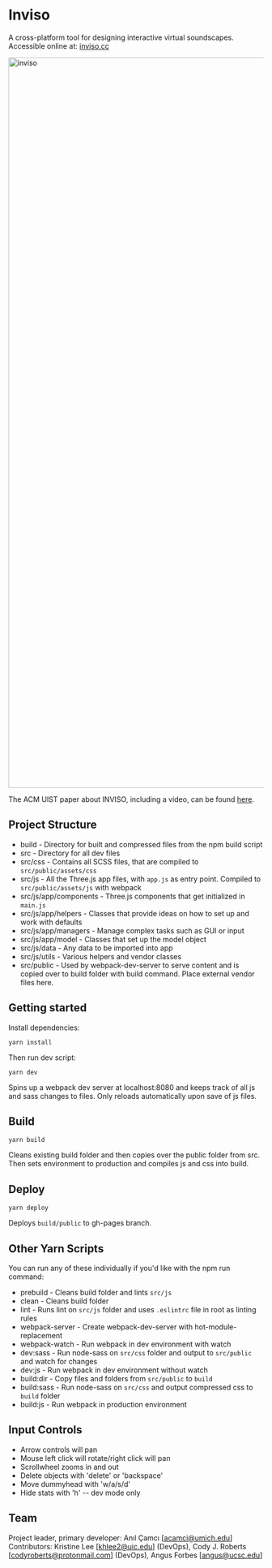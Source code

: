 # Inviso

A cross-platform tool for designing interactive virtual soundscapes. <br/>
Accessible online at: <a link href="http://inviso.cc">inviso.cc</a>

<img width="1440" alt="inviso" src="https://user-images.githubusercontent.com/10594286/31970006-9fdb31f4-b8e4-11e7-95f8-ebbd7c5280e1.png">

The ACM UIST paper about INVISO, including a video, can be found <a link href="https://dl.acm.org/citation.cfm?doid=3126594.3126644">here</a>.

## Project Structure
* build - Directory for built and compressed files from the npm build script
* src - Directory for all dev files
* src/css - Contains all SCSS files, that are compiled to `src/public/assets/css`
* src/js - All the Three.js app files, with `app.js` as entry point. Compiled to `src/public/assets/js` with webpack
* src/js/app/components - Three.js components that get initialized in `main.js`
* src/js/app/helpers - Classes that provide ideas on how to set up and work with defaults
* src/js/app/managers - Manage complex tasks such as GUI or input
* src/js/app/model - Classes that set up the model object
* src/js/data - Any data to be imported into app
* src/js/utils - Various helpers and vendor classes
* src/public - Used by webpack-dev-server to serve content and is copied over to build folder with build command. Place external vendor files here.

## Getting started
Install dependencies:

```
yarn install
```

Then run dev script:

```
yarn dev
```

Spins up a webpack dev server at localhost:8080 and keeps track of all js and sass changes to files. Only reloads automatically upon save of js files.

## Build
```
yarn build
```

Cleans existing build folder and then copies over the public folder from src. Then sets environment to production and compiles js and css into build.

## Deploy
```
yarn deploy
```

Deploys `build/public` to gh-pages branch.

## Other Yarn Scripts
You can run any of these individually if you'd like with the npm run command:
* prebuild - Cleans build folder and lints `src/js`
* clean - Cleans build folder
* lint - Runs lint on `src/js` folder and uses `.eslintrc` file in root as linting rules
* webpack-server - Create webpack-dev-server with hot-module-replacement
* webpack-watch - Run webpack in dev environment with watch
* dev:sass - Run node-sass on `src/css` folder and output to `src/public` and watch for changes
* dev:js - Run webpack in dev environment without watch
* build:dir - Copy files and folders from `src/public` to `build`
* build:sass - Run node-sass on `src/css` and output compressed css to `build` folder
* build:js - Run webpack in production environment

## Input Controls
* Arrow controls will pan
* Mouse left click will rotate/right click will pan
* Scrollwheel zooms in and out
* Delete objects with 'delete' or 'backspace'
* Move dummyhead with 'w/a/s/d'
* Hide stats with 'h' -- dev mode only

## Team
Project leader, primary developer: Anıl Çamcı [<acamci@umich.edu>]<br/>
Contributors: Kristine Lee [<khlee2@uic.edu>] (DevOps), Cody J. Roberts [<codyroberts@protonmail.com>] (DevOps), Angus Forbes [<angus@ucsc.edu>]
